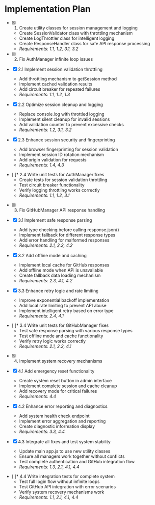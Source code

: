 # Implementation Plan

- [x] 1. Create utility classes for session management and logging





  - Create SessionValidator class with throttling mechanism
  - Create LogThrottler class for intelligent logging
  - Create ResponseHandler class for safe API response processing
  - _Requirements: 1.1, 1.2, 3.1, 3.2_

- [x] 2. Fix AuthManager infinite loop issues





- [x] 2.1 Implement session validation throttling


  - Add throttling mechanism to getSession method
  - Implement cached validation results
  - Add circuit breaker for repeated failures
  - _Requirements: 1.1, 1.2, 1.3_

- [x] 2.2 Optimize session cleanup and logging


  - Replace console.log with throttled logging
  - Implement silent cleanup for invalid sessions
  - Add validation counter to prevent excessive checks
  - _Requirements: 1.2, 3.1, 3.2_

- [x] 2.3 Enhance session security and fingerprinting


  - Add browser fingerprinting for session validation
  - Implement session ID rotation mechanism
  - Add origin validation for requests
  - _Requirements: 1.4, 4.3_

- [ ]* 2.4 Write unit tests for AuthManager fixes
  - Create tests for session validation throttling
  - Test circuit breaker functionality
  - Verify logging throttling works correctly
  - _Requirements: 1.1, 1.2, 3.1_

- [x] 3. Fix GitHubManager API response handling





- [x] 3.1 Implement safe response parsing


  - Add type checking before calling response.json()
  - Implement fallback for different response types
  - Add error handling for malformed responses
  - _Requirements: 2.1, 2.2, 4.2_

- [x] 3.2 Add offline mode and caching


  - Implement local cache for GitHub responses
  - Add offline mode when API is unavailable
  - Create fallback data loading mechanism
  - _Requirements: 2.3, 4.1, 4.2_

- [x] 3.3 Enhance retry logic and rate limiting


  - Improve exponential backoff implementation
  - Add local rate limiting to prevent API abuse
  - Implement intelligent retry based on error type
  - _Requirements: 2.4, 4.1_

- [ ]* 3.4 Write unit tests for GitHubManager fixes
  - Test safe response parsing with various response types
  - Test offline mode and cache functionality
  - Verify retry logic works correctly
  - _Requirements: 2.1, 2.2, 4.1_

- [x] 4. Implement system recovery mechanisms





- [x] 4.1 Add emergency reset functionality


  - Create system reset button in admin interface
  - Implement complete session and cache cleanup
  - Add recovery mode for critical failures
  - _Requirements: 4.4_

- [x] 4.2 Enhance error reporting and diagnostics


  - Add system health check endpoint
  - Implement error aggregation and reporting
  - Create diagnostic information display
  - _Requirements: 3.3, 4.4_

- [x] 4.3 Integrate all fixes and test system stability


  - Update main app.js to use new utility classes
  - Ensure all managers work together without conflicts
  - Test complete authentication and GitHub integration flow
  - _Requirements: 1.3, 2.1, 4.1, 4.4_

- [ ]* 4.4 Write integration tests for complete system
  - Test full login flow without infinite loops
  - Test GitHub API integration with error scenarios
  - Verify system recovery mechanisms work
  - _Requirements: 1.1, 2.1, 4.1, 4.4_